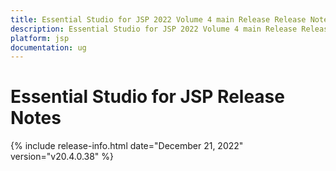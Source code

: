 ```yaml
---
title: Essential Studio for JSP 2022 Volume 4 main Release Release Notes  
description: Essential Studio for JSP 2022 Volume 4 main Release Release Notes  
platform: jsp
documentation: ug
---
```


# Essential Studio for JSP  Release Notes  

{% include release-info.html date="December 21, 2022"  version="v20.4.0.38" %} 




